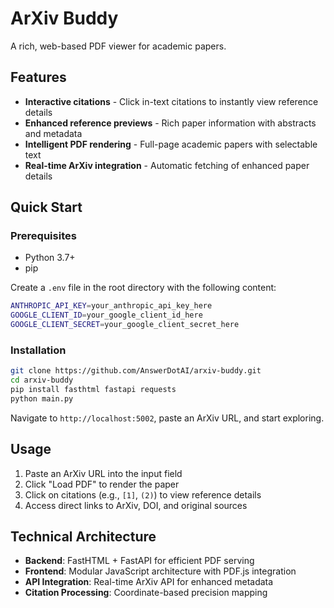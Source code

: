 # ArXiv Buddy

A rich, web-based PDF viewer for academic papers.

## Features

- **Interactive citations** - Click in-text citations to instantly view reference details
- **Enhanced reference previews** - Rich paper information with abstracts and metadata
- **Intelligent PDF rendering** - Full-page academic papers with selectable text
- **Real-time ArXiv integration** - Automatic fetching of enhanced paper details

## Quick Start

### Prerequisites
- Python 3.7+
- pip

Create a `.env` file in the root directory with the following content:

```bash
ANTHROPIC_API_KEY=your_anthropic_api_key_here
GOOGLE_CLIENT_ID=your_google_client_id_here
GOOGLE_CLIENT_SECRET=your_google_client_secret_here
```

### Installation

```bash
git clone https://github.com/AnswerDotAI/arxiv-buddy.git
cd arxiv-buddy
pip install fasthtml fastapi requests
python main.py
```

Navigate to `http://localhost:5002`, paste an ArXiv URL, and start exploring.

## Usage

1. Paste an ArXiv URL into the input field
2. Click "Load PDF" to render the paper
3. Click on citations (e.g., `[1]`, `(2)`) to view reference details
4. Access direct links to ArXiv, DOI, and original sources

## Technical Architecture

- **Backend**: FastHTML + FastAPI for efficient PDF serving
- **Frontend**: Modular JavaScript architecture with PDF.js integration
- **API Integration**: Real-time ArXiv API for enhanced metadata
- **Citation Processing**: Coordinate-based precision mapping

